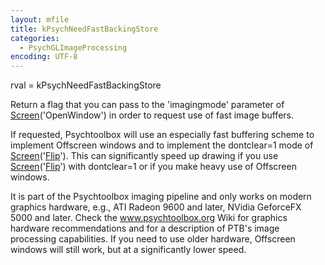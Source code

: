 ```yaml
---
layout: mfile
title: kPsychNeedFastBackingStore
categories:
  - PsychGLImageProcessing
encoding: UTF-8
---
```


rval = kPsychNeedFastBackingStore

Return a flag that you can pass to the 'imagingmode' parameter of
[Screen](/docs/Screen)('OpenWindow') in order to request use of fast image buffers.

If requested, Psychtoolbox will use an especially fast buffering scheme
to implement Offscreen windows and to implement the dontclear=1 mode of
[Screen](/docs/Screen)('[Flip](/docs/Flip)'). This can significantly speed up drawing if you use
[Screen](/docs/Screen)('[Flip](/docs/Flip)') with dontclear=1 or if you make heavy use of Offscreen
windows.

It is part of the Psychtoolbox imaging pipeline and only works on modern
graphics hardware, e.g., ATI Radeon 9600 and later, NVidia GeforceFX 5000
and later. Check the www.psychtoolbox.org Wiki for graphics hardware
recommendations and for a description of PTB's image processing
capabilities. If you need to use older hardware, Offscreen windows will
still work, but at a significantly lower speed.